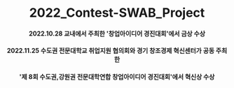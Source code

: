 <div align=center>
 
 # 2022_Contest-SWAB_Project
 #### 2022.10.28 교내에서 주최한 '창업아이디어 경진대회'에서 금상 수상
 #### 2022.11.25 수도권 전문대학교 취업지원 협의회와 경기 창조경제 혁신센터가 공동 주최한
 #### '제 8회 수도권,강원권 전문대학연합 창업아이디어 경진대회'에서 혁신상 수상
 
</div>
